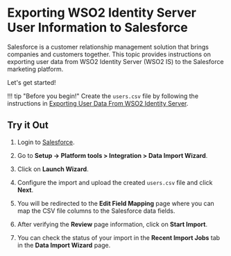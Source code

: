 # Exporting WSO2 Identity Server User Information to Salesforce

Salesforce is a customer relationship management solution that brings companies and customers together. 
This topic provides instructions on exporting user data from WSO2 Identity Server (WSO2 IS) to the Salesforce marketing 
platform. 

Let's get started!

!!! tip "Before you begin!"
    Create the `users.csv` file by following the instructions in 
    [Exporting User Data From WSO2 Identity Server]({{base_path}}/guides/identity-lifecycles/sync-account-overview).

## Try it Out

1. Login to [Salesforce](https://developer.salesforce.com/).

2. Go to **Setup -> Platform tools > Integration > Data Import Wizard**. 
   
    <!--![setup-in-salesforce]({{base_path}}/assets/img/tutorials/setup-in-salesforce.png) -->
   
    <!--![data-import-wizard-in-sales-force]({{base_path}}/assets/img/tutorials/data-import-wizard-in-salesforce.png) -->

3. Click on **Launch Wizard**.
    <!--![launch-wizard-in-salesforce]({{base_path}}/assets/img/tutorials/launch-wizard-in-salesforce.png)-->
   
4. Configure the import and upload the created `users.csv` file and click **Next**.
    <!--![upload-csv-in-salesforce]({{base_path}}/assets/img/tutorials/upload-csv-in-salesforce.png)-->
   
5. You will be redirected to the **Edit Field Mapping** page where you can map the CSV file columns to the Salesforce 
data fields.
    <!--![edit-field-mapping-in-salesforce]({{base_path}}/assets/img/tutorials/edit-field-mapping-in-salesforce.png)-->
   
6. After verifying the **Review** page information, click on **Start Import**.

7. You can check the status of your import in the **Recent Import Jobs** tab in the **Data Import Wizard** page.
